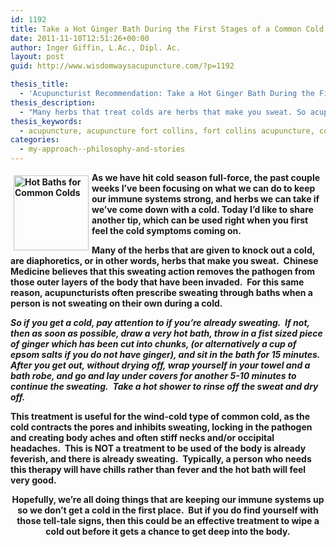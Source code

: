 ```yaml
---
id: 1192
title: Take a Hot Ginger Bath During the First Stages of a Common Cold
date: 2011-11-10T12:51:26+00:00
author: Inger Giffin, L.Ac., Dipl. Ac.
layout: post
guid: http://www.wisdomwaysacupuncture.com/?p=1192

thesis_title:
  - 'Acupuncturist Recommendation: Take a Hot Ginger Bath During the First Stages of a Common Cold'
thesis_description:
  - "Many herbs that treat colds are herbs that make you sweat. So acupuncturists prescribe sweating with baths if you're not sweating on your own during a cold."
thesis_keywords:
  - acupuncture, acupuncture fort collins, fort collins acupuncture, common colds
categories:
  - my-approach--philosophy-and-stories
---
```

**<img src="http://ih.constantcontact.com/fs085/1102844965003/img/92.jpg" alt="Hot Baths for Common Colds" width="120" height="120" align="left" border="0" hspace="5" vspace="5" />As we have hit cold season full-force, the past couple weeks I&#8217;ve been focusing on what we can do to keep our immune systems strong, and herbs we can take if we&#8217;ve come down with a cold. Today I&#8217;d like to share another tip, which can be used right when you first feel the cold symptoms coming on.**

**Many of the herbs that are given to knock out a cold, are diaphoretics, or in other words, herbs that make you sweat.  Chinese Medicine believes that this sweating action removes the pathogen from those outer layers of the body that have been invaded.  For this same reason, acupuncturists often prescribe sweating through baths when a person is not sweating on their own during a cold.**

_**So if you get a cold, pay attention to if you&#8217;re already sweating.  If not, then as soon as possible, draw a very hot bath, throw in a fist sized piece of ginger which has been cut into chunks, (or alternatively a cup of epsom salts if you do not have ginger), and sit in the bath for 15 minutes.  After you get out, without drying off, wrap yourself in your towel and a bath robe, and go and lay under covers for another 5-10 minutes to continue the sweating.  Take a hot shower to rinse off the sweat and dry off.**_

**This treatment is useful for the wind-cold type of common cold, as the cold contracts the pores and inhibits sweating, locking in the pathogen and creating body aches and often stiff necks and/or occipital headaches.  This is NOT a treatment to be used of the body is already feverish, and there is already sweating.  Typically, a person who needs this therapy will have chills rather than fever and the hot bath will feel very good.**

<p style="text-align: center;">
  <strong>Hopefully, we&#8217;re all doing things that are keeping our immune systems up so we don&#8217;t get a cold in the first place.  But if you do find yourself with those tell-tale signs, then this could be an effective treatment to wipe a cold out before it gets a chance to get deep into the body.</strong>
</p>